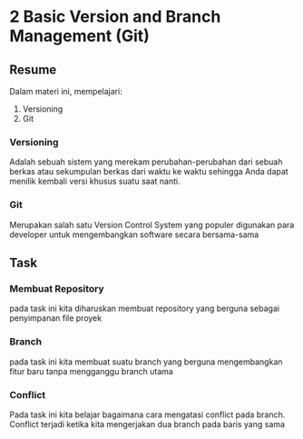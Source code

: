 # 2 Basic Version and Branch Management (Git)

## Resume

Dalam materi ini, mempelajari:

1. Versioning
2. Git

### Versioning

Adalah sebuah sistem yang merekam perubahan-perubahan dari sebuah berkas atau sekumpulan berkas dari waktu ke waktu sehingga Anda dapat menilik kembali versi khusus suatu saat nanti.

### Git

Merupakan salah satu Version Control System yang populer digunakan para developer untuk mengembangkan software secara bersama-sama

## Task
### Membuat Repository
pada task ini kita diharuskan membuat repository yang berguna sebagai penyimpanan file proyek

### Branch
pada task ini kita membuat suatu branch yang berguna mengembangkan fitur baru tanpa mengganggu branch utama 

### Conflict
Pada task ini kita belajar bagaimana cara mengatasi conflict pada branch. Conflict terjadi ketika kita mengerjakan dua branch pada baris yang sama  
